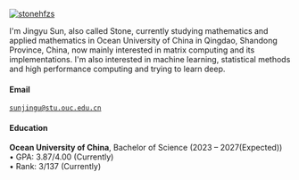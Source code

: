 [![stonehfzs](https://img.shields.io/badge/stonehfzs-github-blue?logo=github)](https://github.com/stonehfzs)

I'm Jingyu Sun, also called Stone, currently studying mathematics and applied mathematics in Ocean University of China in Qingdao, Shandong Province, China, now mainly interested in matrix computing and its implementations. 
I'm also interested in machine learning, statistical methods and high performance computing and trying to learn deep.

#### Email  
<code>sunjingu@stu.ouc.edu.cn</code>

#### Education  
**Ocean University of China**, Bachelor of Science (2023 – 2027(Expected))  
• GPA: 3.87/4.00 (Currently)  
• Rank: 3/137 (Currently)  
